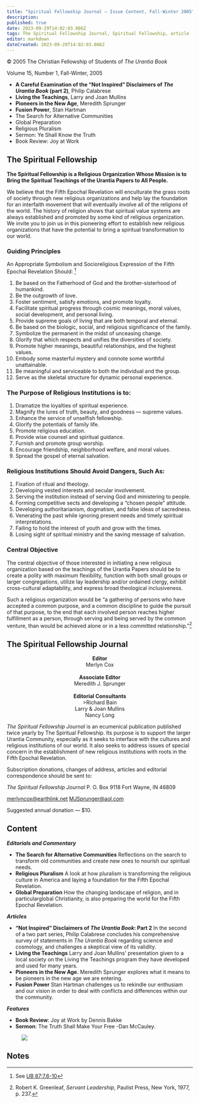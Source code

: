 ```yaml
---
title: "Spiritual Fellowship Journal — Issue Content, Fall-Winter 2005"
description: 
published: true
date: 2023-09-29T14:02:03.086Z
tags: The Spiritual Fellowship Journal, Spiritual Fellowship, article
editor: markdown
dateCreated: 2023-09-29T14:02:03.086Z
---
```


<p class="v-card v-sheet theme--light gray lighten-3 px-2">© 2005 The Christian Fellowship of Students of <i>The Urantia Book</i></p>

Volume 15, Number 1, Fall-Winter, 2005

- **A Careful Examination of the “Not Inspired” Disclaimers of _The Urantia Book_ (part 2)**, Philip Calabrese
- **Living the Teachings**, Larry and Joan Mullins
- **Pioneers in the New Age**, Meredith Sprunger
- **Fusion Power**, Stan Hartman
- The Search for Alternative Communities
- Global Preparation
- Religious Pluralism
- Sermon: Ye Shall Know the Truth
- Book Review: Joy at Work

## The Spiritual Fellowship 

**The Spiritual Fellowship is a Religious Organization Whose Mission is to Bring the Spiritual Teachings of the Urantia Papers to All People.**

We believe that the Fifth Epochal Revelation will enculturate the grass roots of society through new religious organizations and help lay the foundation for an interfaith movement that will eventually involve all of the religions of the world. The history of religion shows that spiritual value systems are always established and promoted by some kind of religious organization. We invite you to join us in this pioneering effort to establish new religious organizations that have the potential to bring a spiritual transformation to our world.

### Guiding Principles

An Appropriate Symbolism and Socioreligious Expression of the Fifth Epochal Revelation Should: [^1]

1. Be based on the Fatherhood of God and the brother-sisterhood of humankind.
2. Be the outgrowth of love.
3. Foster sentiment, satisfy emotions, and promote loyalty.
4. Facilitate spiritual progress through cosmic meanings, moral values, social development, and personal living.
5. Provide supreme goals of living that are both temporal and eternal.
6. Be based on the biologic, social, and religious significance of the family.
7. Symbolize the permanent in the midst of unceasing change.
8. Glorify that which respects and unifies the diversities of society.
9. Promote higher meanings, beautiful relationships, and the highest values.
10. Embody some masterful mystery and connote some worthful unattainable.
11. Be meaningful and serviceable to both the individual and the group.
12. Serve as the skeletal structure for dynamic personal experience.

### The Purpose of Religious Institutions is to:

1. Dramatize the loyalties of spiritual experience.
2. Magnify the lures of truth, beauty, and goodness — supreme values.
3. Enhance the service of unselfish fellowship.
4. Glorify the potentials of family life.
5. Promote religious education.
6. Provide wise counsel and spiritual guidance.
7. Furnish and promote group worship.
8. Encourage friendship, neighborhood welfare, and moral values.
9. Spread the gospel of eternal salvation.

### Religious Institutions Should Avoid Dangers, Such As:

1. Fixation of ritual and theology.
2. Developing vested interests and secular involvement.
3. Serving the institution instead of serving God and ministering to people.
4. Forming competitive sects and developing a “chosen people” attitude.
5. Developing authoritarianism, dogmatism, and false ideas of sacredness.
6. Venerating the past while ignoring present needs and timely spiritual interpretations.
7. Failing to hold the interest of youth and grow with the times.
8. Losing sight of spiritual ministry and the saving message of salvation.

### Central Objective

The central objective of those interested in initiating a new religious organization based on the teachings of the Urantia Papers should be to create a polity with maximum flexibility, function with both small groups or larger congregations, utilize lay leadership and/or ordained clergy, exhibit cross-cultural adaptability, and express broad theological inclusiveness.

Such a religious organization would be “a gathering of persons who have accepted a common purpose, and a common discipline to guide the pursuit of that purpose, to the end that each involved person reaches higher fulfillment as a person, through serving and being served by the common venture, than would be achieved alone or in a less committed relationship.”[^2]

## The Spiritual Fellowship Journal

<p style="text-align:center;">
<b>Editor</b><br>
Merlyn Cox<br>
<br>
<b>Associate Editor</b><br>
Meredith J. Sprunger<br>
<br>
<b>Editorial Consultants</b><br>
>Richard Bain<br>
Larry & Joan Mullins<br>
Nancy Long
</p>

_The Spiritual Fellowship Journal_ is an ecumenical publication published twice yearly by The Spiritual Fellowship. Its purpose is to support the larger Urantia Community, especially as it seeks to interface with the cultures and religious institutions of our world. It also seeks to address issues of special concern in the establishment of new religious institutions with roots in the Fifth Epochal Revelation.

Subscription donations, changes of address, articles and editorial correspondence should be sent to:

_The Spiritual Fellowship Journal_ 
P. O. Box 9118 
Fort Wayne, IN 46809

merlyncox@earthlink.net 
MJSprunger@aol.com

Suggested annual donation — \$10.

## Content

***Editorials and Commentary***

- **The Search for Alternative Communities**
	Reflections on the search to transform old communities and create new ones to nourish our spiritual needs.
- **Religious Pluralism**
	A look at how pluralism is transforming the religious culture in America and laying a foundation for the Fifth Epochal Revelation.
- **Global Preparation**
	How the changing landscape of religion, and in particularglobal Christianity, is also preparing the world for the Fifth Epochal Revelation.

***Articles***

- **“Not Inspired” Disclaimers of _The Urantia Book_: Part 2**
	In the second of a two part series, Philip Calabrese concludes his comprehensive survey of statements in _The Urantia Book_ regarding science and cosmology, and challenges a skeptical view of its validity.
- **Living the Teachings**
	Larry and Joan Mullins' presentation given to a local society on the Living the Teachings program they have developed and used for many years.
- **Pioneers in the New Age.**
	Meredith Sprunger explores what it means to be pioneers in the new age we are entering.
- **Fusion Power**
	Stan Hartman challenges us to rekindle our enthusiam and our vision in order to deal with conflicts and differences within our the community.

***Features***

- **Book Review**: Joy at Work by Dennis Bakke
- **Sermon**: The Truth Shall Make Your Free -Dan McCauley.

<figure id="Figure_1" class="image urantiapedia">
<img src="/image/article/Spiritual_Fellowship_Journal/Logo3.png">
</figure>

## Notes


[^1]: See [UB 87:7.6-10](/en/The_Urantia_Book/87#p7_6)

[^2]: Robert K. Greenleaf, _Servant Leadership_, Paulist Press, New York, 1977, p. 237.